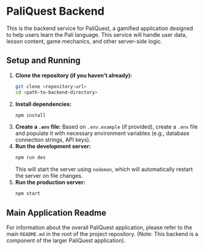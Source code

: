 # PaliQuest Backend

This is the backend service for PaliQuest, a gamified application designed to help users learn the Pali language. This service will handle user data, lesson content, game mechanics, and other server-side logic.

## Setup and Running

1.  **Clone the repository (if you haven't already):**
    ```bash
    git clone <repository-url>
    cd <path-to-backend-directory>
    ```
2.  **Install dependencies:**
    ```bash
    npm install
    ```
3.  **Create a `.env` file:**
    Based on `.env.example` (if provided), create a `.env` file and populate it with necessary environment variables (e.g., database connection strings, API keys).
4.  **Run the development server:**
    ```bash
    npm run dev
    ```
    This will start the server using `nodemon`, which will automatically restart the server on file changes.
5.  **Run the production server:**
    ```bash
    npm start
    ```

## Main Application Readme

For information about the overall PaliQuest application, please refer to the main `README.md` in the root of the project repository. (Note: This backend is a component of the larger PaliQuest application).

